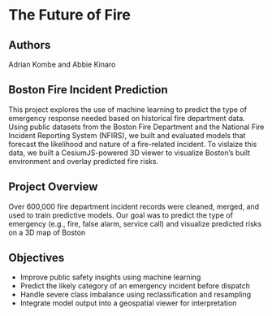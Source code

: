 # The Future of Fire

## Authors
Adrian Kombe and Abbie Kinaro

## Boston Fire Incident Prediction
This project explores the use of machine learning to predict the type of emergency response needed based on historical fire department data. Using public datasets from the Boston Fire Department and the National Fire Incident Reporting System (NFIRS), we built and evaluated models that forecast the likelihood and nature of a fire-related incident. To vislaize this data, we built a CesiumJS-powered 3D viewer to visualize Boston’s built environment and overlay predicted fire risks.


## Project Overview
Over 600,000 fire department incident records were cleaned, merged, and used to train predictive models. Our goal was to predict the type of emergency (e.g., fire, false alarm, service call) and visualize predicted risks on a 3D map of Boston
  
## Objectives
- Improve public safety insights using machine learning
- Predict the likely category of an emergency incident before dispatch
- Handle severe class imbalance using reclassification and resampling
- Integrate model output into a geospatial viewer for interpretation

